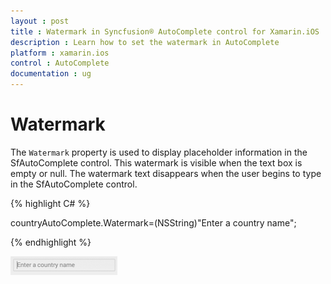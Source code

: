 ```yaml
---
layout : post
title : Watermark in Syncfusion® AutoComplete control for Xamarin.iOS
description : Learn how to set the watermark in AutoComplete
platform : xamarin.ios
control : AutoComplete
documentation : ug
---
```


# Watermark

The `Watermark` property is used to display placeholder information in the SfAutoComplete control. This watermark is visible when the text box is empty or null. The watermark text disappears when the user begins to type in the SfAutoComplete control.

{% highlight C# %}

countryAutoComplete.Watermark=(NSString)"Enter a country name";

{% endhighlight %}

![](images/watermark.png)
